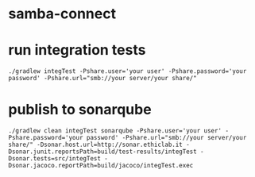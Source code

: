samba-connect
=============

run integration tests
=====================

`````
./gradlew integTest -Pshare.user='your user' -Pshare.password='your password' -Pshare.url="smb://your server/your share/"
`````

publish to sonarqube
====================

`````
./gradlew clean integTest sonarqube -Pshare.user='your user' -Pshare.password='your password' -Pshare.url="smb://your server/your share/" -Dsonar.host.url=http://sonar.ethiclab.it -Dsonar.junit.reportsPath=build/test-results/integTest -Dsonar.tests=src/integTest -Dsonar.jacoco.reportPath=build/jacoco/integTest.exec
`````
